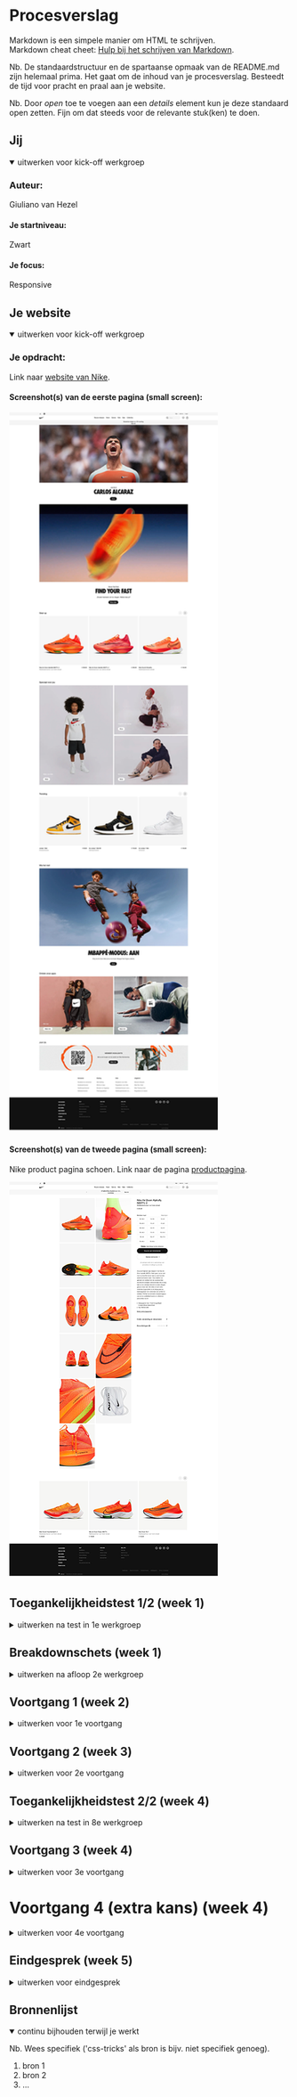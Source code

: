 # Procesverslag
Markdown is een simpele manier om HTML te schrijven.  
Markdown cheat cheet: [Hulp bij het schrijven van Markdown](https://github.com/adam-p/markdown-here/wiki/Markdown-Cheatsheet).

Nb. De standaardstructuur en de spartaanse opmaak van de README.md zijn helemaal prima. Het gaat om de inhoud van je procesverslag. Besteedt de tijd voor pracht en praal aan je website.

Nb. Door *open* toe te voegen aan een *details* element kun je deze standaard open zetten. Fijn om dat steeds voor de relevante stuk(ken) te doen.





## Jij

<details open>
  <summary>uitwerken voor kick-off werkgroep</summary>

  ### Auteur:
  Giuliano van Hezel

  #### Je startniveau:
  Zwart

  #### Je focus:
  Responsive
 
</details>





## Je website

<details open>
  <summary>uitwerken voor kick-off werkgroep</summary>

  ### Je opdracht:
  Link naar [website van Nike](https://www.nike.com/nl/).

  #### Screenshot(s) van de eerste pagina (small screen):
  <img src="readme-images/nike-home-small.png" width="375px" alt="homepagina van nike">

  #### Screenshot(s) van de tweede pagina (small screen):
  Nike product pagina schoen. Link naar de pagina [productpagina](https://www.nike.com/nl/t/air-zoom-alphafly-next-2-wedstrijdschoenen-heren-JrCvJQ/DN3555-800).

  <img src="readme-images/nike-product-page-small.png" width="375px" alt="product pagina van schoen">
 
</details>



## Toegankelijkheidstest 1/2 (week 1)

<details>
  <summary>uitwerken na test in 1e werkgroep</summary>

  ### Bevindingen
  Lijst met je bevindingen die in de test naar voren kwamen:

  #### Screenreader
  1e heading zegt eigenlijk heel weinig over wat het inhoud eigenlijk. Mist een beschrijving van de heading. Wat is de inhoud?

  Gear up heading zegt dat hij een list heeft met daarin de inhoud. Bij heading level 4 mis je de beschrijving van hoe het 
  product eruit ziet (kleur, stijl). Wanneer je op een maat staat die niet beschikbaar is dan wordt dit niet verteld, maar enkel 
  de maat. Er is geen darkmode.


  #### Muis en Toetsenbord 
  Tabs werken prima. Overal ga je prima langs. Dit geldt ook voor de productie pagina.


  #### Motoriek (shocks, elastiekjes)
  "ioppoygll,,,,,,,,,,,,,,,,,,,,,,,,,,,,,,,,,,,,,,,,,,,,,,,,,,,,,," Hier probeerde ik iets te typen. Zoals je kan zien kon ik niet eens normaal aantekeningen maken. Op de website van Nike klik je overal dubbel op. Zonder dat je het wilt klik je door op links, afbeeldingen etc. Geen ruimte voor vergevingsgezindheid.


  Je zou het wellicht kunnen oplossen met behulp van spraak. Dat je op met behulp van je stem kan navigeren of dat je in combinatie met het toetsenbord en muis dingen kan klikken. Dus niet meer doormiddel van 1 klik.


  #### Visueel (brillen, contrast, kleurenblind, dark/light). 
  Blurred. Aardig goed te zien, maar het wordt zichtbaarder wanneer het groter wordt. Over de combined loss is het moeilijk te zien wanneer tekst heel klein zijn. Wat eigenlijk voor allen geld.

  Voor central field loss zou je misschien de website visuel kunnen splitten zodat je niet constant je hoofd hoeft te draaien. Peripheral field loss zou je ervoor kunnen zorgen dat de website veel smaller is, maar nog steeds visueel leesbaar. 

</details>



## Breakdownschets (week 1)

<details>
  <summary>uitwerken na afloop 2e werkgroep</summary>

  ### de hele pagina: 
  <img src="readme-images/dummy-plaatje.jpg" width="375px" alt="breakdown van de hele pagina">

  ### dynamisch deel (bijv menu): 
  <img src="readme-images/dummy-plaatje.jpg" width="375px" alt="breakdown van een dynamisch deel">

  ### wellicht nog een dynamisch deel (bijv filter): 
  <img src="readme-images/dummy-plaatje.jpg" width="375px" alt="breakdown van nog een dynamisch deel">

</details>





## Voortgang 1 (week 2)

<details>
  <summary>uitwerken voor 1e voortgang</summary>

  ### Stand van zaken
  hier dit ging goed & dit was lastig (neem ook screenshots op van delen van je website en code)


  ### Agenda voor meeting
  samen met je groepje opstellen

  | student 1      | student 2          | student 3    | student 4        |
  | ---            | ---                | ---          | ---              |
  | dit bespreken  | en dit             | en ik dit    | en dan ik dat    |
  | en dat ook nog | dit als er tijd is | nog een punt | dit wil ik zeker |
  | ...            | ...                | ...          | ...              |


  ### Verslag van meeting
  hier na afloop snel de uitkomsten van de meeting vastleggen

  - punt 1
  - punt 2
  - nog een punt
  - ...

</details>





## Voortgang 2 (week 3)

<details>
  <summary>uitwerken voor 2e voortgang</summary>

  ### Stand van zaken
  hier dit ging goed & dit was lastig (neem ook screenshots op van delen van je website en code)


  ### Agenda voor meeting
  samen met je groepje opstellen

  | Lisa      |  Ouiaam   | Oemar    | Giuliano        |
----------------| ---       | ---                | ---          | ---              |
  | HTML nakijken   | notulen maken en kijken | HTML nakijken    | HTML nakijken |
  | en dat ook nog | dit als er tijd is | op 2 devices werken | voorbeeld website bespreken |
  | ...            | ...           | ...          | ...              |


  ### Verslag van meeting
  hier na afloop snel de uitkomsten van de meeting vastleggen

  - punt 1
  - punt 2
  - nog een punt
- ...

</details>





## Toegankelijkheidstest 2/2 (week 4)

<details>
  <summary>uitwerken na test in 8e werkgroep</summary>

  ### Bevindingen
  Lijst met je bevindingen die in de test naar voren kwamen (geef ook aan wat er verbeterd is):

  #### Screenreader
  Hier korte omschrijving (met indien nodig afbeeldingen)

  Hier een omschrijving van hoe het opgelost kan worden (met indien nodig afbeeldingen)


  #### Muis en Toetsenbord 
  Hier korte omschrijving (met indien nodig afbeeldingen)

  Hier een omschrijving van hoe het opgelost kan worden (met indien nodig afbeeldingen)


  #### Motoriek (shocks, elastiekjes)
  Hier korte omschrijving (met indien nodig afbeeldingen)

  Hier een omschrijving van hoe het opgelost kan worden (met indien nodig afbeeldingen)


  #### Visueel (brillen, contrast, kleurenblind, dark/light). 
  Hier korte omschrijving (met indien nodig afbeeldingen)

  Hier een omschrijving van hoe het opgelost kan worden (met indien nodig afbeeldingen)

</details>





## Voortgang 3 (week 4)

<details>
  <summary>uitwerken voor 3e voortgang</summary>

  ### Stand van zaken
  hier dit ging goed & dit was lastig (neem ook screenshots op van delen van je website en code)


  ### Agenda voor meeting
  samen met je groepje opstellen

  | student 1      | student 2       | student 3    | student 4        |
  | Lisa           | Giuliano        | Ouiaam       | ---              |
  | CSS positionering | CSS properties  | en ik dit    | en dan ik dat    |
  | en dat ook nog | dit als er tijd is | nog een punt | dit wil ik zeker |
  | ...            | ...             | ...          | ...              |


  ### Verslag van meeting
  hier na afloop snel de uitkomsten van de meeting vastleggen

  - punt 1
  - punt 2
  - nog een punt
  - ...

</details>

# Voortgang 4 (extra kans) (week 4)

<details>
  <summary>uitwerken voor 4e voortgang</summary>

### Stand van zaken
Op dit moment ben ik bezig met invoeren van de enable dark mode in mijn website. Op dit moment heb ik een tutorial gevogld, maar ik kan niet echt goed volgen hoe dit nu in zijn werking gaat. Ik wil dit goed begrijpen of een andere manier vinden om het toe te passen.


### Agenda voor meeting
samen met je groepje opstellen

| student 1      |
| Giuliano         |
| Javascript dark/light mode, css | 
| en dat ook nog | dit als er tijd is | nog een punt | dit wil ik zeker |
| ...            | ...             | ...          | ...              |


### Verslag van meeting
hier na afloop snel de uitkomsten van de meeting vastleggen

- punt 1
- punt 2
- nog een punt
- ...

</details>



## Eindgesprek (week 5)

<details>
  <summary>uitwerken voor eindgesprek</summary>

  ### Je uitkomst - karakteristiek screenshots:
  <img src="readme-images/dummy-plaatje.jpg" width="375px" alt="uitomst opdracht 1">


  ### Dit ging goed/Heb ik geleerd: 
  Korte omschrijving met plaatjes

  <img src="readme-images/dummy-plaatje.jpg" width="375px" alt="top">


  ### Dit was lastig/Is niet gelukt:
  Korte omschrijving met plaatjes

  <img src="readme-images/dummy-plaatje.jpg" width="375px" alt="bummer">
</details>





## Bronnenlijst

<details open>
  <summary>continu bijhouden terwijl je werkt</summary>

  Nb. Wees specifiek ('css-tricks' als bron is bijv. niet specifiek genoeg).

  1. bron 1
  2. bron 2
  3. ...

</details>